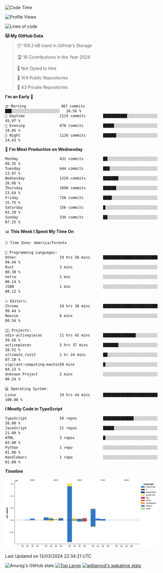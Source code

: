 <!--START_SECTION:waka-->
![Code Time](http://img.shields.io/badge/Code%20Time-1%2C295%20hrs%2058%20mins-blue)

![Profile Views](http://img.shields.io/badge/Profile%20Views-1-blue)

![Lines of code](https://img.shields.io/badge/From%20Hello%20World%20I%27ve%20Written-2.7%20million%20lines%20of%20code-blue)

**🐱 My GitHub Data** 

> 📦 159.2 kB Used in GitHub's Storage 
 > 
> 🏆 16 Contributions in the Year 2024
 > 
> 🚫 Not Opted to Hire
 > 
> 📜 104 Public Repositories 
 > 
> 🔑 43 Private Repositories 
 > 
**I'm an Early 🐤** 

```text
🌞 Morning                487 commits         ███░░░░░░░░░░░░░░░░░░░░░░   10.56 % 
🌆 Daytime                2119 commits        ███████████░░░░░░░░░░░░░░   45.97 % 
🌃 Evening                878 commits         █████░░░░░░░░░░░░░░░░░░░░   19.05 % 
🌙 Night                  1126 commits        ██████░░░░░░░░░░░░░░░░░░░   24.43 % 
```
📅 **I'm Most Productive on Wednesday** 

```text
Monday                   431 commits         ██░░░░░░░░░░░░░░░░░░░░░░░   09.35 % 
Tuesday                  644 commits         ███░░░░░░░░░░░░░░░░░░░░░░   13.97 % 
Wednesday                1229 commits        ███████░░░░░░░░░░░░░░░░░░   26.66 % 
Thursday                 1090 commits        ██████░░░░░░░░░░░░░░░░░░░   23.64 % 
Friday                   726 commits         ████░░░░░░░░░░░░░░░░░░░░░   15.75 % 
Saturday                 156 commits         █░░░░░░░░░░░░░░░░░░░░░░░░   03.38 % 
Sunday                   334 commits         ██░░░░░░░░░░░░░░░░░░░░░░░   07.25 % 
```


📊 **This Week I Spent My Time On** 

```text
🕑︎ Time Zone: America/Toronto

💬 Programming Languages: 
Other                    19 hrs 38 mins      █████████████████████████   99.44 % 
Rust                     3 mins              ░░░░░░░░░░░░░░░░░░░░░░░░░   00.30 % 
netrw                    1 min               ░░░░░░░░░░░░░░░░░░░░░░░░░   00.14 % 
JSON                     1 min               ░░░░░░░░░░░░░░░░░░░░░░░░░   00.12 % 

🔥 Editors: 
Chrome                   19 hrs 38 mins      █████████████████████████   99.44 % 
Neovim                   6 mins              ░░░░░░░░░░░░░░░░░░░░░░░░░   00.56 % 

🐱‍💻 Projects: 
odin-activepieces        11 hrs 45 mins      ███████████████░░░░░░░░░░   59.56 % 
activepieces             5 hrs 37 mins       ███████░░░░░░░░░░░░░░░░░░   28.51 % 
ultimate_rust2           1 hr 24 mins        ██░░░░░░░░░░░░░░░░░░░░░░░   07.10 % 
vigilant-computing-machin50 mins             █░░░░░░░░░░░░░░░░░░░░░░░░   04.23 % 
Unknown Project          2 mins              ░░░░░░░░░░░░░░░░░░░░░░░░░   00.24 % 

💻 Operating System: 
Linux                    19 hrs 44 mins      █████████████████████████   100.00 % 
```

**I Mostly Code in TypeScript** 

```text
TypeScript               58 repos            ██████████████░░░░░░░░░░░   58.00 % 
JavaScript               21 repos            █████░░░░░░░░░░░░░░░░░░░░   21.00 % 
HTML                     3 repos             █░░░░░░░░░░░░░░░░░░░░░░░░   03.00 % 
Python                   1 repo              ░░░░░░░░░░░░░░░░░░░░░░░░░   01.00 % 
Handlebars               1 repo              ░░░░░░░░░░░░░░░░░░░░░░░░░   01.00 % 
```



**Timeline**

![Lines of Code chart](https://raw.githubusercontent.com/wise-introvert/wise-introvert/master/assets/bar_graph.png)


 Last Updated on 12/03/2024 22:34:21 UTC
<!--END_SECTION:waka-->

![Anurag's GitHub stats](https://github-readme-stats.vercel.app/api?username=wise-introvert&count_private=true&show_icons=true)
[![Top Langs](https://github-readme-stats.vercel.app/api/top-langs/?username=wise-introvert&langs_count=10)](https://github.com/anuraghazra/github-readme-stats)
[![willianrod's wakatime stats](https://github-readme-stats.vercel.app/api/wakatime?username=wiseintrovert)](https://github.com/anuraghazra/github-readme-stats)
